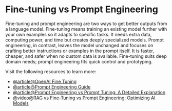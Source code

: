 # Fine-tuning vs Prompt Engineering

Fine-tuning and prompt engineering are two ways to get better outputs from a language model. Fine-tuning means training an existing model further with your own examples so it adapts to specific tasks. It needs extra data, computing power, and time but creates deeply specialized models. Prompt engineering, in contrast, leaves the model unchanged and focuses on crafting better instructions or examples in the prompt itself. It is faster, cheaper, and safer when no custom data is available. Fine-tuning suits deep domain needs; prompt engineering fits quick control and prototyping.

Visit the following resources to learn more:

- [@article@OpenAI Fine Tuning](https://platform.openai.com/docs/guides/fine-tuning)
- [@article@Prompt Engineering Guide](https://www.promptingguide.ai/)
- [@article@Prompt Engineering vs Prompt Tuning: A Detailed Explanation](https://medium.com/@aabhi02/prompt-engineering-vs-prompt-tuning-a-detailed-explanation-19ea8ce62ac4)
- [@video@RAG vs Fine-Tuning vs Prompt Engineering: Optimizing AI Models](https://youtu.be/zYGDpG-pTho?si=pFeWqbjSN1RM4WiZ)
